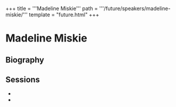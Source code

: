 +++
title = '''Madeline Miskie'''
path = '''/future/speakers/madeline-miskie/'''
template = "future.html"
+++

<h1>Madeline Miskie</h1>
<h2>Biography</h2>
<p></p>
<h2>Sessions</h2>
<ul><li><bound method Session.link of Session(data=SessionData(session_description='Addressing Posture, Breath and Excess Tension, Part II: Shoulders, Ribcage and Upper Back', session_end_date_time=datetime.datetime(2024, 7, 2, 8, 15), session_name='Body Awareness 101: Part 2', session_start_date_time=datetime.datetime(2024, 7, 2, 7, 30), session_stub='27629EE3-682A-4FC3-BAD6-0846F8A2E692', speaker_category=['Presenter'], speakers=['EDD3A0AF-D9A7-45D7-BAC8-1EFB692F343B'], timezone_name='Pacific Time', updated_date=datetime.date(2023, 10, 21)), updated=False, deleted=False)></li><li><bound method Session.link of Session(data=SessionData(session_description='Addressing Posture, Breath and Excess Tension, Part I: Head, Neck, Arms, Hands and Feet', session_end_date_time=datetime.datetime(2024, 7, 1, 8, 15), session_name='Body Awareness 101: Part 1', session_start_date_time=datetime.datetime(2024, 7, 1, 7, 30), session_stub='4F782788-23BB-496C-BBBF-142F2D5EB860', speaker_category=['Presenter'], speakers=['EDD3A0AF-D9A7-45D7-BAC8-1EFB692F343B'], timezone_name='Pacific Time', updated_date=datetime.date(2023, 10, 21)), updated=False, deleted=False)></li>

